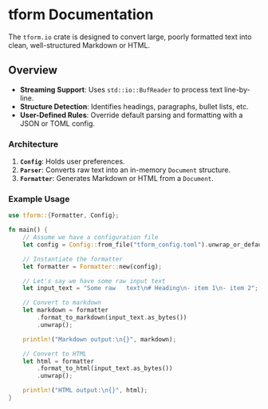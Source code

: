 # tform Documentation

The `tform.io` crate is designed to convert large, poorly formatted text
into clean, well-structured Markdown or HTML.

## Overview

- **Streaming Support**: Uses `std::io::BufReader` to process text line-by-line.
- **Structure Detection**: Identifies headings, paragraphs, bullet lists, etc.
- **User-Defined Rules**: Override default parsing and formatting with a JSON or TOML config.

### Architecture

1. **`Config`**: Holds user preferences.  
2. **`Parser`**: Converts raw text into an in-memory `Document` structure.  
3. **`Formatter`**: Generates Markdown or HTML from a `Document`.

### Example Usage

```rust
use tform::{Formatter, Config};

fn main() {
    // Assume we have a configuration file
    let config = Config::from_file("tform_config.toml").unwrap_or_default();

    // Instantiate the formatter
    let formatter = Formatter::new(config);

    // Let's say we have some raw input text
    let input_text = "Some raw   text\n# Heading\n- item 1\n- item 2";

    // Convert to markdown
    let markdown = formatter
        .format_to_markdown(input_text.as_bytes())
        .unwrap();

    println!("Markdown output:\n{}", markdown);

    // Convert to HTML
    let html = formatter
        .format_to_html(input_text.as_bytes())
        .unwrap();

    println!("HTML output:\n{}", html);
}
